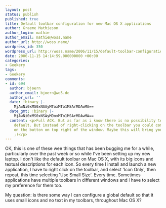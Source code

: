 ```yaml
---
layout: post
status: publish
published: true
title: Default toolbar configuration for new Mac OS X applications
author: Graeme Mathieson
author_login: mathie
author_email: mathie@woss.name
author_url: http://woss.name/
wordpress_id: 350
wordpress_url: http://woss.name/2006/11/15/default-toolbar-configuration-for-new-mac-os-x-applications/
date: 2006-11-15 14:14:59.000000000 +00:00
categories:
- Geekery
tags:
- Geekery
comments:
- id: 694
  author: bjoern
  author_email: bjoern@we5.de
  author_url: ''
  date: !binary |-
    MjAwNi0xMS0xNSAyMToxMTo1MSArMDAwMA==
  date_gmt: !binary |-
    MjAwNi0xMS0xNSAyMDoxMTo1MSArMDAwMA==
  content: <p>Full ACK. But as far as i know there is no possibility to set a global
    default. But instead of right-clicking on the toolbar you could command-click
    on the button on top right of the window. Maybe this will bring you a small speedup
    ;)</p>
---
```

OK, this is one of these wee things that has been bugging me for a while,
particularly over the past week or so while I've been setting up my new
laptop. I don't like the default toolbar on Mac OS X, with its big icons and
textual descriptions for each icon. So every time I install and launch a new
application, I have to right click on the toolbar, and select 'Icon Only', then repeat, this time selecting 'Use Small Size'.  Every time.  Sometimes applications have multiple toolbars in different windows and I have to select my preference for them too.

My question: is there some way I can configure a global default so that it uses small icons and no text in my toolbars, throughout Mac OS X?
